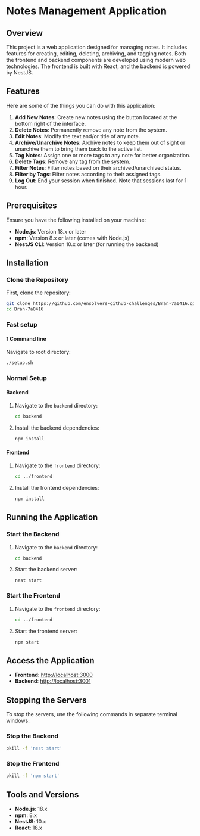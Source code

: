 # Notes Management Application

## Overview

This project is a web application designed for managing notes. It includes features for creating, editing, deleting, archiving, and tagging notes. Both the frontend and backend components are developed using modern web technologies. The frontend is built with React, and the backend is powered by NestJS.

## Features

Here are some of the things you can do with this application:

1. **Add New Notes**: Create new notes using the button located at the bottom right of the interface.
2. **Delete Notes**: Permanently remove any note from the system.
3. **Edit Notes**: Modify the text and/or title of any note.
4. **Archive/Unarchive Notes**: Archive notes to keep them out of sight or unarchive them to bring them back to the active list.
5. **Tag Notes**: Assign one or more tags to any note for better organization.
6. **Delete Tags**: Remove any tag from the system.
7. **Filter Notes**: Filter notes based on their archived/unarchived status.
8. **Filter by Tags**: Filter notes according to their assigned tags.
9. **Log Out**: End your session when finished. Note that sessions last for 1 hour.

## Prerequisites

Ensure you have the following installed on your machine:

- **Node.js**: Version 18.x or later
- **npm**: Version 8.x or later (comes with Node.js)
- **NestJS CLI**: Version 10.x or later (for running the backend)

## Installation

### Clone the Repository

First, clone the repository:

```bash
git clone https://github.com/ensolvers-github-challenges/Bran-7a0416.git
cd Bran-7a0416
```

### Fast setup

#### 1 Command line

Navigate to root directory:

```bash
./setup.sh
```

### Normal Setup

#### Backend

1. Navigate to the `backend` directory:

   ```bash
   cd backend
   ```

2. Install the backend dependencies:

   ```bash
   npm install
   ```

#### Frontend

1. Navigate to the `frontend` directory:

   ```bash
   cd ../frontend
   ```

2. Install the frontend dependencies:

   ```bash
   npm install
   ```

## Running the Application

### Start the Backend

1. Navigate to the `backend` directory:

   ```bash
   cd backend
   ```

2. Start the backend server:

   ```bash
   nest start
   ```

### Start the Frontend

1. Navigate to the `frontend` directory:

   ```bash
   cd ../frontend
   ```

2. Start the frontend server:

   ```bash
   npm start
   ```

## Access the Application

- **Frontend**: [http://localhost:3000](http://localhost:3000)
- **Backend**: [http://localhost:3001](http://localhost:3001)

## Stopping the Servers

To stop the servers, use the following commands in separate terminal windows:

### Stop the Backend

```bash
pkill -f 'nest start'
```

### Stop the Frontend

```bash
pkill -f 'npm start'
```

## Tools and Versions

- **Node.js**: 18.x
- **npm**: 8.x
- **NestJS**: 10.x
- **React**: 18.x
